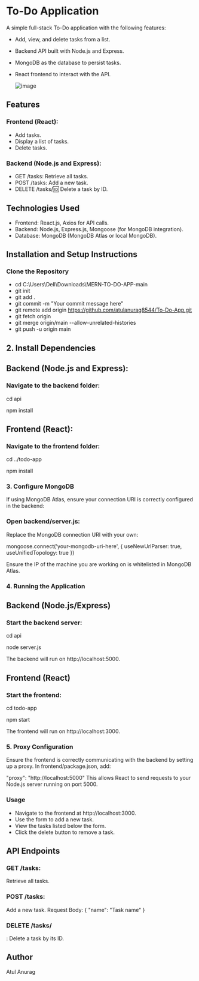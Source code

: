 # To-Do Application
A simple full-stack To-Do application with the following features:

* Add, view, and delete tasks from a list.
* Backend API built with Node.js and Express.
* MongoDB as the database to persist tasks.
* React frontend to interact with the API.

  ![image](https://github.com/user-attachments/assets/71ccd83c-0dd5-4dec-a1d7-1a428b8d18c8)

## Features
###  Frontend (React):
* Add tasks.
* Display a list of tasks.
* Delete tasks.
###  Backend (Node.js and Express):
* GET /tasks: Retrieve all tasks.
* POST /tasks: Add a new task.
* DELETE /tasks/:id: Delete a task by ID.

## Technologies Used
* Frontend: React.js, Axios for API calls.
* Backend: Node.js, Express.js, Mongoose (for MongoDB integration).
* Database: MongoDB (MongoDB Atlas or local MongoDB).

## Installation and Setup Instructions

### Clone the Repository
 
* cd C:\Users\Dell\Downloads\MERN-TO-DO-APP-main
* git init
* git add .
* git commit -m "Your commit message here"
* git remote add origin https://github.com/atulanurag8544/To-Do-App.git
* git fetch origin
* git merge origin/main --allow-unrelated-histories  
* git push -u origin main  

   
 ## 2. Install Dependencies
 
   ## Backend (Node.js and Express):

### Navigate to the backend folder:


cd api

npm install

## Frontend (React):

### Navigate to the frontend folder:


cd ../todo-app

npm install

 ###  3. Configure MongoDB
If using MongoDB Atlas, ensure your connection URI is correctly configured in the backend:

### Open backend/server.js:

Replace the MongoDB connection URI with your own:


mongoose.connect('your-mongodb-uri-here', { useNewUrlParser: true, useUnifiedTopology: true })

Ensure the IP of the machine you are working on is whitelisted in MongoDB Atlas.

### 4. Running the Application
  ## Backend (Node.js/Express)

### Start the backend server:

cd api

node server.js

The backend will run on http://localhost:5000.

## Frontend (React)

### Start the frontend:


cd todo-app

npm start

The frontend will run on http://localhost:3000.

### 5. Proxy Configuration
   Ensure the frontend is correctly communicating with the backend by setting up a proxy. In frontend/package.json, add:


"proxy": "http://localhost:5000"
This allows React to send requests to your Node.js server running on port 5000.

### Usage
* Navigate to the frontend at http://localhost:3000.
* Use the form to add a new task.
* View the tasks listed below the form.
* Click the delete button to remove a task.
## API Endpoints
### GET /tasks:
 Retrieve all tasks.
### POST /tasks:
 Add a new task.
Request Body: { "name": "Task name" }
### DELETE /tasks/
: Delete a task by its ID.



## Author
Atul Anurag
